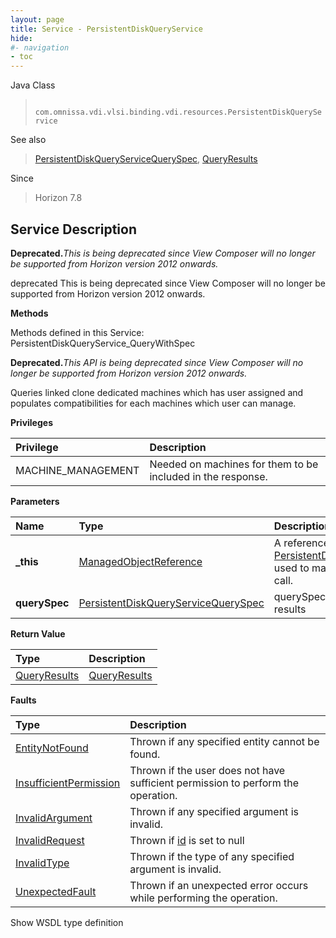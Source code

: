```yaml
---
layout: page
title: Service - PersistentDiskQueryService
hide:
#- navigation
- toc
---
```








Java Class
> ` com.omnissa.vdi.vlsi.binding.vdi.resources.PersistentDiskQueryService`

See also
> [PersistentDiskQueryServiceQuerySpec](vdi.resources.PersistentDiskQueryService.QuerySpec.md), [QueryResults](vdi.query.QueryResults.md)

Since
> Horizon 7.8





## Service Description

**Deprecated.**_This is being deprecated since View Composer will no longer be supported from Horizon version 2012 onwards._

deprecated This is being deprecated since View Composer will no longer be supported from Horizon version 2012 onwards.

**Methods**

Methods defined in this Service:
PersistentDiskQueryService_QueryWithSpec




**Deprecated.**_This API is being deprecated since View Composer will no longer be supported from Horizon version 2012 onwards._

Queries linked clone dedicated machines which has user assigned and populates compatibilities for each machines which user can manage.

**Privileges**

Privilege | Description
:---|:---
MACHINE_MANAGEMENT|  Needed on machines for them to be included in the response.



**Parameters**

 Name | Type | Description
:---|:---|:---
**_this**| [ManagedObjectReference](vmodl.ManagedObjectReference.md)|  A reference to the [PersistentDiskQueryService](vdi.resources.PersistentDiskQueryService.md) used to make the method call.
**querySpec**| [PersistentDiskQueryServiceQuerySpec](vdi.resources.PersistentDiskQueryService.QuerySpec.md)|  querySpec to filter the results




**Return Value**

Type | Description
:---|:---
[QueryResults](vdi.query.QueryResults.md)| [QueryResults](vdi.query.QueryResults.md)



**Faults**

Type | Description
:---|:---
[EntityNotFound](vdi.fault.EntityNotFound.md)| Thrown if any specified entity cannot be found.
[InsufficientPermission](vdi.fault.InsufficientPermission.md)| Thrown if the user does not have sufficient permission to perform the operation.
[InvalidArgument](vdi.fault.InvalidArgument.md)| Thrown if any specified argument is invalid.
[InvalidRequest](vdi.fault.InvalidRequest.md)| Thrown if [id](vdi.resources.PersistentDiskQueryService.QuerySpec.md#id) is set to null
[InvalidType](vdi.fault.InvalidType.md)| Thrown if the type of any specified argument is invalid.
[UnexpectedFault](vdi.fault.UnexpectedFault.md)| Thrown if an unexpected error occurs while performing the operation.

Show WSDL type definition












 
